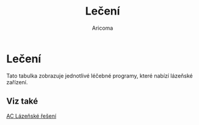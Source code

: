 ﻿---
    title: "Lečení"
    author: Aricoma
    ms.date: 04/30/2018
    ms.topic: article
    ms.prod: dynamics-nav-2017
    ms.contentlocale: cs-cz
    ms.lasthandoff: 04/30/2018
---

# Lečení

Tato tabulka zobrazuje jednotlivé léčebné programy, které nabízí lázeňské zařízení. 


## <a name="see-also"></a>Viz také
[AC Lázeňské řešení](ac-spa-solution.md)